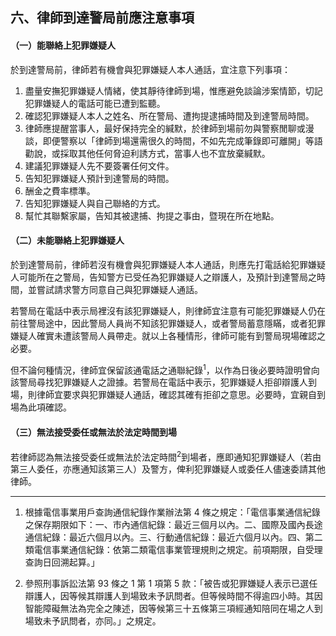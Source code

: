 ## 六、律師到達警局前應注意事項

#### （一）能聯絡上犯罪嫌疑人

於到達警局前，律師若有機會與犯罪嫌疑人本人通話，宜注意下列事項：

1. 盡量安撫犯罪嫌疑人情緒，使其靜待律師到場，惟應避免談論涉案情節，切記犯罪嫌疑人的電話可能已遭到監聽。
2. 確認犯罪嫌疑人本人之姓名、所在警局、遭拘提逮捕時間及到達警局時間。
3. 律師應提醒當事人，最好保持完全的緘默，於律師到場前勿與警察閒聊或漫談，即便警察以「律師到場還需很久的時間，不如先完成筆錄即可離開」等語勸說，或採取其他任何脅迫利誘方式，當事人也不宜放棄緘默。
4. 建議犯罪嫌疑人先不要簽署任何文件。
5. 告知犯罪嫌疑人預計到達警局的時間。
6. 酬金之費率標準。
7. 告知犯罪嫌疑人與自己聯絡的方式。
8. 幫忙其聯繫家屬，告知其被逮捕、拘提之事由，暨現在所在地點。

#### （二）未能聯絡上犯罪嫌疑人

於到達警局前，律師若沒有機會與犯罪嫌疑人本人通話，則應先打電話給犯罪嫌疑人可能所在之警局，告知警方已受任為犯罪嫌疑人之辯護人，及預計到達警局之時間，並嘗試請求警方同意自己與犯罪嫌疑人通話。

若警局在電話中表示局裡沒有該犯罪嫌疑人，則律師宜注意有可能犯罪嫌疑人仍在前往警局途中，因此警局人員尚不知該犯罪嫌疑人，或者警局蓄意隱瞞，或者犯罪嫌疑人確實未遭該警局人員帶走。就以上各種情形，律師可能有到警局現場確認之必要。

但不論何種情況，律師宜保留該通電話之通聯紀錄<sup>1</sup>，以作為日後必要時證明曾向該警局尋找犯罪嫌疑人之證據。若警局在電話中表示，犯罪嫌疑人拒卻辯護人到場，則律師宜要求與犯罪嫌疑人通話，確認其確有拒卻之意思。必要時，宜親自到場為此項確認。

#### （三）無法接受委任或無法於法定時間到場

若律師認為無法接受委任或無法於法定時間<sup>2</sup>到場者，應即通知犯罪嫌疑人（若由第三人委任，亦應通知該第三人）及警方，俾利犯罪嫌疑人或委任人儘速委請其他律師。

---

1. 根據電信事業用戶查詢通信紀錄作業辦法第 4 條之規定：「電信事業通信紀錄之保存期限如下：一、市內通信紀錄：最近三個月以內。二、國際及國內長途通信紀錄：最近六個月以內。三、行動通信紀錄：最近六個月以內。四、第二類電信事業通信紀錄：依第二類電信事業管理規則之規定。前項期限，自受理查詢日回溯起算。」

2. 參照刑事訴訟法第 93 條之 1 第 1 項第 5 款：「被告或犯罪嫌疑人表示已選任辯護人，因等候其辯護人到場致未予訊問者。但等候時間不得逾四小時。其因智能障礙無法為完全之陳述，因等候第三十五條第三項經通知陪同在場之人到場致未予訊問者，亦同。」之規定。